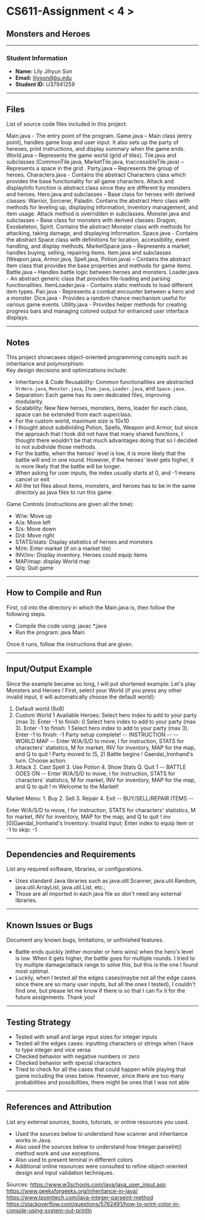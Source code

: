 # CS611-Assignment < 4 >

## Monsters and Heroes

---

### Student Information
- **Name:**  Lily Jihyun Son
- **Email:**  lilyson@bu.edu
- **Student ID:**  U37941259

---

## Files

List of source code files included in this project:

Main.java                - The entry point of the program.
Game.java                – Main class (entry point), handles game loop and user input. It also sets up the party of hereoes, print instructions, and display summary when the game ends.
World.java               – Represents the game world (grid of tiles).
Tile.java and subclasses (CommonTile.java, MarketTile.java, InaccessibleTile.java) – Represents a space in the grid .
Party.java               – Represents the group of heroes.
Characters.java          - Contains the abstract Characters class which provides the base functionality for all game characters. Attack and displayInfo function is abstract class since they are different by monsters and heroes.
Hero.java and subclasses – Base class for heroes with derived classes: Warrior, Sorcerer, Paladin. Contains the abstract Hero class with methods for leveling up, displaying information, inventory management, and item usage. Attack method is overridden in subclasses.
Monster.java and subclasses – Base class for monsters with derived classes: Dragon, Exoskeleton, Spirit. Contains the abstract Monster class with methods for attacking, taking damage, and displaying information. 
Space.java               - Contains the abstract Space class with definitions for location, accessibility, event handling, and display methods.
MarketSpace.java         – Represents a market; handles buying, selling, repairing items.
Item.java and subclasses (Weapon.java, Armor.java, Spell.java, Potion.java) – Contains the abstract Item class that provides the base properties and methods for game items.
Battle.java              – Handles battle logic between heroes and monsters.
Loader.java              - An abstract generic class that provides file-loading and parsing functionalities.
ItemLoader.java          - Contains static methods to load different item types.
Pair.java                - Represents a combat encounter between a hero and a monster.
Dice.java                - Provides a random chance mechanism useful for various game events.
Utility.java             -  Provides helper methods for creating progress bars and managing colored output for enhanced user interface displays.

---

## Notes

This project showcases object-oriented programming concepts such as inheritance and polymorphism.  
Key design decisions and optimizations include:

- Inheritance & Code Reusability: Common functionalities are abstracted in `Hero.java`, `Monster.java`, `Item.java`, `Loader.java`, and `Space.java`.
- Separation: Each game has its own dedicated files, improving modularity.
- Scalability: New New heroes, monsters, items, loader for each class, space can be extended from each superclass.
- For the custom world, maximum size is 10x10
- I thought about subdividing Potion, Spells, Weapon and Armor, but since the approach that I took did not have that many shared functions, I thought there wouldn't be that much advantages doing that so I decided to not subdivide those methods.
- For the battle, when the heroes' level is low, it is more likely that the battle will end in one round. However, if the heroes' level gets higher, it is more likely that the battle will be longer. 
- When asking for user inputs, the index usually starts at 0, and -1 means cancel or exit
- All the txt files about items, monsters, and heroes has to be in the same directory as java files to run this game.

Game Controls (instructions are given all the time):
- W/w: Move up
- A/a: Move left
- S/s: Move down
- D/d: Move right
- STATS/stats: Display statistics of heroes and monsters
- M/m: Enter market (if on a market tile)
- INV/inv: Display inventory. Heroes could equip items
- MAP/map: display World map
- Q/q: Quit game

---

## How to Compile and Run

First, cd into the directory in which the Main.java is, then follow the following steps.

- Compile the code using: javac *.java
- Run the program: java Main

Once it runs, follow the instructions that are given.

---

## Input/Output Example
Since the example became so long, I will put shortened example:
Let's play Monsters and Heroes !
First, select your World (if you press any other invalid input, it will automatically choose the default world): 
1. Default world (8x8)
2. Custom World
1
Available Heroes:
Select hero index to add to your party (max 3). Enter -1 to finish: 0
Select hero index to add to your party (max 3). Enter -1 to finish: 1
Select hero index to add to your party (max 3). Enter -1 to finish: -1
Party setup complete!
 -- INSTRUCTION -- 
 -- WORLD MAP -- 
Enter W/A/S/D to move, I for instruction, STATS for characters' statistics, M for market, INV for inventory, MAP for the map, and Q to quit ! 
Party moved to (5, 2)
Battle begins ! 
Gaerdal_Ironhand's turn. Choose action:
1. Attack   2. Cast Spell   3. Use Potion   4. Show Stats   Q. Quit
1
 -- BATTLE GOES ON -- 
Enter W/A/S/D to move, I for instruction, STATS for characters' statistics, M for market, INV for inventory, MAP for the map, and Q to quit ! m
Welcome to the Market!

Market Menu: 1. Buy  2. Sell  3. Repair  4. Exit
 -- BUY/SELL/REPAIR ITEMS -- 

Enter W/A/S/D to move, I for instruction, STATS for characters' statistics, M for market, INV for inventory, MAP for the map, and Q to quit ! inv
[0]Gaerdal_Ironhand's Inventory:
Invalid Input; Enter index to equip item or -1 to skip:
-1

---

## Dependencies and Requirements

List any required software, libraries, or configurations.
- Uses standard Java libraries such as java.util.Scanner, java.util.Random, java.util.ArrayList, java.util.List, etc.;
- Those are all imported in each java file so don't need any external libraries.

---

## Known Issues or Bugs

Document any known bugs, limitations, or unfinished features.
 - Battle ends quickly (either monster or hero wins) when the hero's level is low. When it gets higher, the battle goes for multiple rounds. I tried to try multiple damage/attack range to solve this, but this is the one I found most optimal.
 - Luckily, when I tested all the edges cases(maybe not all the edge cases since there are so many user inputs, but all the ones I tested), I couldn't find one, but please let me know if there is so that I can fix it for the future assignments. Thank you!

---

## Testing Strategy

- Tested with small and large input sizes for integer inputs
- Tested all the edges cases: inputting characters or strings when I have to type integer and vice versa
- Checked behavior with negative numbers or zero
- Checked behavior with special characters
- Tried to check for all the cases that could happen while playing that game including the ones below. However, since there are too many probabilities and possibilities, there might be ones that I was not able 

---

## References and Attribution

List any external sources, books, tutorials, or online resources you used.

- Used the sources below to understand how scanner and inheritance works in Java.
- Also used the sources below to understand how Integer.parseInt() method work and use exceptions.
- Also used to present teminal in different colors
- Additional online resources were consulted to refine object-oriented design and input validation techniques.

Sources:
https://www.w3schools.com/java/java_user_input.asp
https://www.geeksforgeeks.org/inheritance-in-java/
https://www.tpointtech.com/java-integer-parseint-method
https://stackoverflow.com/questions/5762491/how-to-print-color-in-console-using-system-out-println

